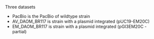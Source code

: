 Three datasets 
 - PacBio is the PacBio of wildtype strain
 - AV_DAOM_BR117 is strain with a plasmid integrated (pUC19-EM20C)
 - EM_DAOM_BR117 is strain with a plasmid integrated (pGI3EM20C - partial)


